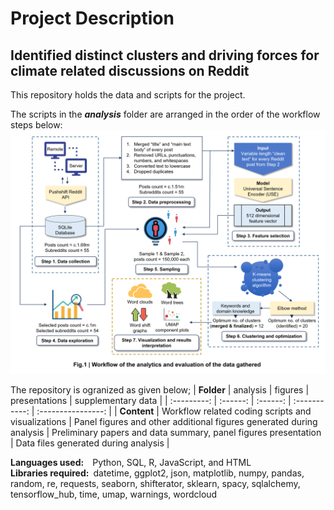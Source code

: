 # Project Description

## Identified distinct clusters and driving forces for climate related discussions on Reddit

This repository holds the data and scripts for the project.

The scripts in the **_analysis_** folder are arranged in the order of the workflow steps below:
![Workflow](https://github.com/akshaydnicator/ClimateChangeReddit/blob/main/Workflow.png)

The repository is ogranized as given below;
| **Folder** | analysis | figures | presentations | supplementary data |
| :---------: | :------: | :------: | :-----------: | :----------------: |
| **Content** | Workflow related coding scripts and visualizations | Panel figures and other additional figures generated during analysis | Preliminary papers and data summary, panel figures presentation | Data files generated during analysis |

**Languages used:**&emsp;Python, SQL, R, JavaScript, and HTML<br>
**Libraries required:**&ensp;datetime, ggplot2, json, matplotlib, numpy, pandas, random, re, requests, seaborn, shifterator, sklearn, spacy, sqlalchemy, tensorflow_hub, time, umap, warnings, wordcloud
